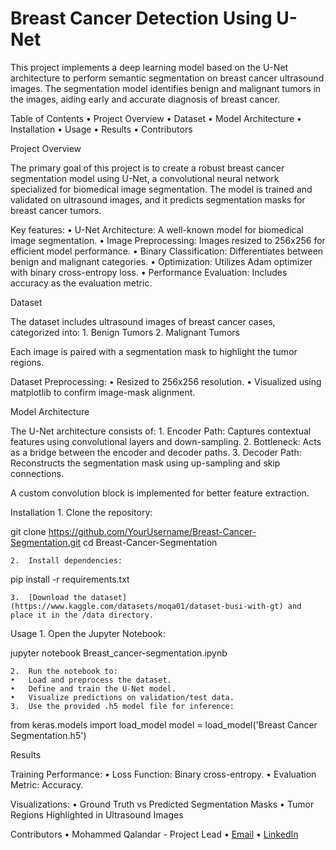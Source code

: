 # Breast Cancer Detection Using U-Net

This project implements a deep learning model based on the U-Net architecture to perform semantic segmentation on breast cancer ultrasound images. The segmentation model identifies benign and malignant tumors in the images, aiding early and accurate diagnosis of breast cancer.

Table of Contents
	•	Project Overview
	•	Dataset
	•	Model Architecture
	•	Installation
	•	Usage
	•	Results
	•	Contributors

Project Overview

The primary goal of this project is to create a robust breast cancer segmentation model using U-Net, a convolutional neural network specialized for biomedical image segmentation. The model is trained and validated on ultrasound images, and it predicts segmentation masks for breast cancer tumors.

Key features:
	•	U-Net Architecture: A well-known model for biomedical image segmentation.
	•	Image Preprocessing: Images resized to 256x256 for efficient model performance.
	•	Binary Classification: Differentiates between benign and malignant categories.
	•	Optimization: Utilizes Adam optimizer with binary cross-entropy loss.
	•	Performance Evaluation: Includes accuracy as the evaluation metric.

Dataset

The dataset includes ultrasound images of breast cancer cases, categorized into:
	1.	Benign Tumors
	2.	Malignant Tumors

Each image is paired with a segmentation mask to highlight the tumor regions.

Dataset Preprocessing:
	•	Resized to 256x256 resolution.
	•	Visualized using matplotlib to confirm image-mask alignment.

Model Architecture

The U-Net architecture consists of:
	1.	Encoder Path: Captures contextual features using convolutional layers and down-sampling.
	2.	Bottleneck: Acts as a bridge between the encoder and decoder paths.
	3.	Decoder Path: Reconstructs the segmentation mask using up-sampling and skip connections.

A custom convolution block is implemented for better feature extraction.

Installation
	1.	Clone the repository:

git clone https://github.com/YourUsername/Breast-Cancer-Segmentation.git
cd Breast-Cancer-Segmentation


	2.	Install dependencies:

pip install -r requirements.txt


	3.	[Download the dataset](https://www.kaggle.com/datasets/moqa01/dataset-busi-with-gt) and place it in the /data directory.

Usage
	1.	Open the Jupyter Notebook:

jupyter notebook Breast_cancer-segmentation.ipynb


	2.	Run the notebook to:
	•	Load and preprocess the dataset.
	•	Define and train the U-Net model.
	•	Visualize predictions on validation/test data.
	3.	Use the provided .h5 model file for inference:

from keras.models import load_model
model = load_model('Breast Cancer Segmentation.h5')

Results

Training Performance:
	•	Loss Function: Binary cross-entropy.
	•	Evaluation Metric: Accuracy.

Visualizations:
	•	Ground Truth vs Predicted Segmentation Masks
	•	Tumor Regions Highlighted in Ultrasound Images

Contributors
	•	Mohammed Qalandar - Project Lead
	•	[Email](moqa-is@outlook.com)
 	•	[LinkedIn](https://www.linkedin.com/in/mohammed-qalandar-shah-quazi-b59428259/)
 

